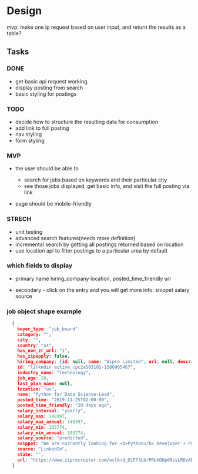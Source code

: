 # Design
mvp: make one ip request based on user input, and return the results as a table?

## Tasks
### DONE
* get basic api request working
* display posting from search
* basic styling for postings

### TODO
* decide how to structure the resulting data for consumption
* add link to full posting
* nav styling
* form styling

### MVP

* the user should be able to
  * search for jobs based on keywords and their particular city
  * see those jobs displayed, get basic info, and visit the full posting via link

* page should be mobile-friendly



### STRECH
* unit testing
* advanced search features(needs more definition)
* incremental search by getting all postings returned based on location
* use location api to filter postings to a particular area by default


### which fields to display

- primary
  name
  hiring_company
  location,
  posted_time_friendly
  url

- secondary - click on the entry and you will get more info:
  snippet
  salary
  source



### job object shape example
```json
  {
    buyer_type: "job_board"
    category: "",
    city: "",
    country: "us",
    has_non_zr_url: "1",
    has_zipapply: false,
    hiring_company: {id: null, name: "Wipro Limited", url: null, description: null},
    id: "linkedin_active_cpc2a583102-1586905467",
    industry_name: "Technology",
    job_age: 20,
    last_plan_name: null,
    location: "us",
    name: "Python for Data Science-Lead",
    posted_time: "2019-11-25T02:00:00",
    posted_time_friendly: "20 days ago",
    salary_interval: "yearly",
    salary_max: 148397,
    salary_max_annual: 148397,
    salary_min: 103774,
    salary_min_annual: 103774,
    salary_source: "predicted",
    snippet: "We are currently looking for <b>Python</b> Developer + Pyspark to join our team. Please find the job details below. Title : Data Science-Lead Location : Bothell, WA * Role : <b>Python</b> for Data Science-Lead",
    source: "LinkedIn",
    state: "",
    url: "https://www.ziprecruiter.com/eclk/d_O1Ff3LbrPRbkDHp08zsLRDvAEJaIM40G_hRURAcbQKfbMPpG9aazCViPLFs09zG5bmTQBHBlA_LN0xgLRpvvI_1xpymirirYYaAopLKas-ccHdo0WJ7_cDkkR1ud7jf2jKzkS1ZK7uRZ8qLg126__7Ks4JBmMwJZswtERIl_3P_7tfTRZuzn77amz46c2Zc0E1pxqMCWErcRaB-6nyJUOY5ljot3PyUoa3Fc7ME6RfnyOENqtSB07bN16b8HuyRwEgqNFekxuo8bjs2QsYsCsjCF8zleQwgg7CGUxTHsMIct-77EQHihd9mtrTmsdgooJBFG2cg8ZF_bUEwLO0rtEeFX5b8GREa8WmMmW63bWprB1KuzsmGyD0pW1mjaNaGWugioS6Xr6xtkS1GjWKrc4jL6iy5RtI_NZ5WnWNTBVOhO4dAcODgxWQu5C084ldXrXRQU1GiTm_ekn-f_Nr4wrzLkAtjKborkdEH6euBX9SDES0Xf0KN6Ke7VDloUsB_plGnCeZDh4a2_O3xafkceYKfYi2UKTu4hytsgEqYc2TjqzvNId-ghVmEpn1J_3wmsf4r8pxH4NbvjSGaz5n0C69tS7_caaXflSNaFWtD5XMKkb0G6bs9TltvkzscfJqltyTfLdJd4r7bqbJgVJ_oA.1df3a5b3a8da094835106dead0499613",
  }
```